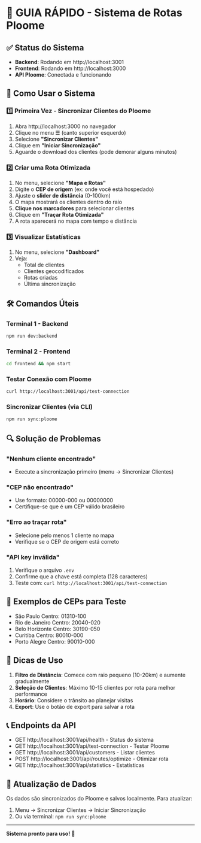 # 🚀 GUIA RÁPIDO - Sistema de Rotas Ploome

## ✅ Status do Sistema
- **Backend**: Rodando em http://localhost:3001
- **Frontend**: Rodando em http://localhost:3000
- **API Ploome**: Conectada e funcionando

## 📱 Como Usar o Sistema

### 1️⃣ Primeira Vez - Sincronizar Clientes do Ploome

1. Abra http://localhost:3000 no navegador
2. Clique no menu ☰ (canto superior esquerdo)
3. Selecione **"Sincronizar Clientes"**
4. Clique em **"Iniciar Sincronização"**
5. Aguarde o download dos clientes (pode demorar alguns minutos)

### 2️⃣ Criar uma Rota Otimizada

1. No menu, selecione **"Mapa e Rotas"**
2. Digite o **CEP de origem** (ex: onde você está hospedado)
3. Ajuste o **slider de distância** (0-100km)
4. O mapa mostrará os clientes dentro do raio
5. **Clique nos marcadores** para selecionar clientes
6. Clique em **"Traçar Rota Otimizada"**
7. A rota aparecerá no mapa com tempo e distância

### 3️⃣ Visualizar Estatísticas

1. No menu, selecione **"Dashboard"**
2. Veja:
   - Total de clientes
   - Clientes geocodificados
   - Rotas criadas
   - Última sincronização

## 🛠️ Comandos Úteis

### Terminal 1 - Backend
```bash
npm run dev:backend
```

### Terminal 2 - Frontend  
```bash
cd frontend && npm start
```

### Testar Conexão com Ploome
```bash
curl http://localhost:3001/api/test-connection
```

### Sincronizar Clientes (via CLI)
```bash
npm run sync:ploome
```

## 🔍 Solução de Problemas

### "Nenhum cliente encontrado"
- Execute a sincronização primeiro (menu → Sincronizar Clientes)

### "CEP não encontrado"
- Use formato: 00000-000 ou 00000000
- Certifique-se que é um CEP válido brasileiro

### "Erro ao traçar rota"
- Selecione pelo menos 1 cliente no mapa
- Verifique se o CEP de origem está correto

### "API key inválida"
1. Verifique o arquivo `.env`
2. Confirme que a chave está completa (128 caracteres)
3. Teste com: `curl http://localhost:3001/api/test-connection`

## 📍 Exemplos de CEPs para Teste

- São Paulo Centro: 01310-100
- Rio de Janeiro Centro: 20040-020
- Belo Horizonte Centro: 30190-050
- Curitiba Centro: 80010-000
- Porto Alegre Centro: 90010-000

## 🎯 Dicas de Uso

1. **Filtro de Distância**: Comece com raio pequeno (10-20km) e aumente gradualmente
2. **Seleção de Clientes**: Máximo 10-15 clientes por rota para melhor performance
3. **Horário**: Considere o trânsito ao planejar visitas
4. **Export**: Use o botão de export para salvar a rota

## 📞 Endpoints da API

- GET http://localhost:3001/api/health - Status do sistema
- GET http://localhost:3001/api/test-connection - Testar Ploome
- GET http://localhost:3001/api/customers - Listar clientes
- POST http://localhost:3001/api/routes/optimize - Otimizar rota
- GET http://localhost:3001/api/statistics - Estatísticas

## 🔄 Atualização de Dados

Os dados são sincronizados do Ploome e salvos localmente. Para atualizar:
1. Menu → Sincronizar Clientes → Iniciar Sincronização
2. Ou via terminal: `npm run sync:ploome`

---

**Sistema pronto para uso!** 🎉